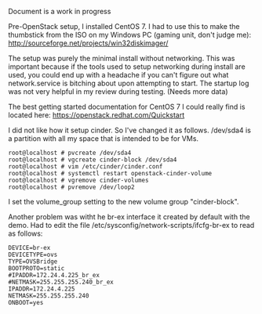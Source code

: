 Document is a work in progress

Pre-OpenStack setup, I installed CentOS 7. I had to use this to make the thumbstick from the ISO on my Windows PC (gaming unit, don't judge me): http://sourceforge.net/projects/win32diskimager/

The setup was purely the minimal install without networking. This was important because if the tools used to setup networking during install are used, you could end up with a headache if you can't figure out what network.service is bitching about upon attempting to start. The startup log was not very helpful in my review during testing. (Needs more data)

The best getting started documentation for CentOS 7 I could really find is located here: https://openstack.redhat.com/Quickstart

I did not like how it setup cinder. So I've changed it as follows. /dev/sda4 is a partition with all my space that is intended to be for VMs.
```
root@localhost # pvcreate /dev/sda4
root@localhost # vgcreate cinder-block /dev/sda4
root@localhost # vim /etc/cinder/cinder.conf
root@localhost # systemctl restart openstack-cinder-volume
root@localhost # vgremove cinder-volumes
root@localhost # pvremove /dev/loop2
```
I set the volume_group setting to the new volume group "cinder-block".

Another problem was witht he br-ex interface it created by default with the demo. Had to edit the file /etc/sysconfig/network-scripts/ifcfg-br-ex to read as follows:
```
DEVICE=br-ex
DEVICETYPE=ovs
TYPE=OVSBridge
BOOTPROTO=static
#IPADDR=172.24.4.225_br_ex
#NETMASK=255.255.255.240_br_ex
IPADDR=172.24.4.225
NETMASK=255.255.255.240
ONBOOT=yes
```
